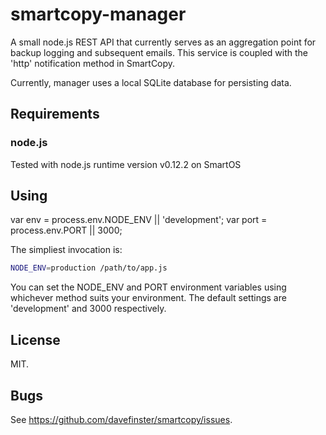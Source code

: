 # smartcopy-manager

A small node.js REST API that currently serves as an aggregation point for backup logging and subsequent emails. This service is coupled with the 'http' notification method in SmartCopy.

Currently, manager uses a local SQLite database for persisting data.

## Requirements

### node.js

Tested with node.js runtime version v0.12.2 on SmartOS

## Using

var env = process.env.NODE_ENV || 'development';
var port = process.env.PORT || 3000;

The simpliest invocation is:
```bash
NODE_ENV=production /path/to/app.js
```

You can set the NODE_ENV and PORT environment variables using whichever method suits your environment. The default settings are 'development' and 3000 respectively.

## License
MIT.

## Bugs
See <https://github.com/davefinster/smartcopy/issues>.
